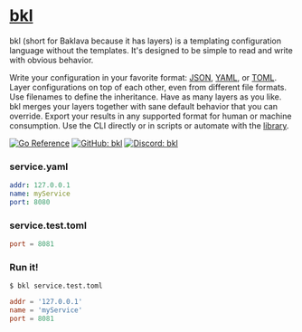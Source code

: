 # [bkl](https://bkl.gopatchy.io/)

bkl (short for Baklava because it has layers) is a templating configuration language without the templates. It's designed to be simple to read and write with obvious behavior.

Write your configuration in your favorite format: [JSON](https://json.org/), [YAML](https://yaml.org/), or [TOML](https://toml.io/). Layer configurations on top of each other, even from different file formats. Use filenames to define the inheritance. Have as many layers as you like. bkl merges your layers together with sane default behavior that you can override. Export your results in any supported format for human or machine consumption. Use the CLI directly or in scripts or automate with the [library](https://pkg.go.dev/github.com/gopatchy/bkl).

[![Go Reference](https://bkl.gopatchy.io/go-reference.svg)](https://pkg.go.dev/github.com/gopatchy/bkl)
[![GitHub: bkl](https://bkl.gopatchy.io/github-bkl.svg)](https://github.com/gopatchy/bkl/)
[![Discord: bkl](https://bkl.gopatchy.io/discord-bkl.svg)](https://discord.gg/UZCFZ37d)

### service.yaml
```yaml
addr: 127.0.0.1
name: myService
port: 8080
```

### service.test.toml
```toml
port = 8081
```

### Run it!
```console
$ bkl service.test.toml
```
```toml
addr = '127.0.0.1'
name = 'myService'
port = 8081
```